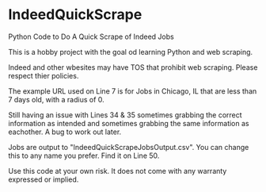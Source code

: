 # IndeedQuickScrape
Python Code to Do A Quick Scrape of Indeed Jobs

This is a hobby project with the goal od learning Python and web scraping. 

Indeed and other wbesites may have TOS that prohibit web scraping. Please respect thier policies. 

The example URL used on Line 7 is for Jobs in Chicago, IL that are less than 7 days old, with a radius of 0. 

Still having an issue with Lines 34 & 35 sometimes grabbing the correct information as intended and sometimes grabbing the same information as eachother. A bug to work out later. 

Jobs are output to "IndeedQuickScrapeJobsOutput.csv". You can change this to any name you prefer. Find it on Line 50. 

Use this code at your own risk. It does not come with any warranty expressed or implied. 
